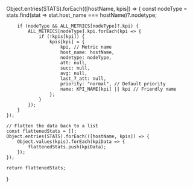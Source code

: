 Object.entries(STATS).forEach(([hostName, kpis]) => {
        const nodeType = stats.find(stat => stat.host_name === hostName)?.nodetype;

        if (nodeType && ALL_METRICS[nodeType]?.kpi) {
            ALL_METRICS[nodeType].kpi.forEach(kpi => {
                if (!kpis[kpi]) {
                    kpis[kpi] = {
                        kpi, // Metric name
                        host_name: hostName,
                        nodetype: nodeType,
                        att: null,
                        succ: null,
                        avg: null,
                        last_7_att: null,
                        priority: "normal", // Default priority
                        name: KPI_NAME[kpi] || kpi // Friendly name
                    };
                }
            });
        }
    });

    // Flatten the data back to a list
    const flattenedStats = [];
    Object.entries(STATS).forEach(([hostName, kpis]) => {
        Object.values(kpis).forEach(kpiData => {
            flattenedStats.push(kpiData);
        });
    });

    return flattenedStats;
}
